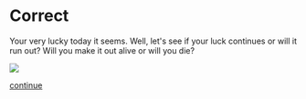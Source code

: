 
# Correct

Your very lucky today it seems. Well, let's see if your luck continues or will it run out? Will you make it out alive or will you die?

<img src="https://upload.wikimedia.org/wikipedia/commons/0/0d/FiveLeafClover.jpeg">

[continue](../questions/question3.md)